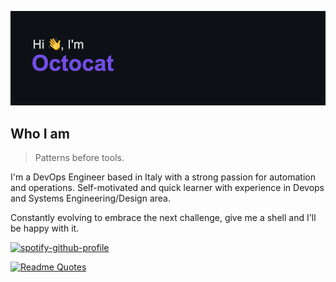[![Banner][banner-img]][banner-link]

## Who I am
> Patterns before tools.

I'm a DevOps Engineer based in Italy with a strong passion for automation and operations.
Self-motivated and quick learner with experience in Devops and Systems Engineering/Design area.

Constantly evolving to embrace the next challenge, give me a shell and I'll be happy with it.

[![spotify-github-profile](https://spotify-github-profile.vercel.app/api/view?uid=1197898393&cover_image=true&theme=default&show_offline=true&background_color=121212&interchange=false&bar_color=7b4eb1&bar_color_cover=true)](https://spotify-github-profile.vercel.app/api/view?uid=1197898393&redirect=true)

[![Readme Quotes](https://quotes-github-readme.vercel.app/api?type=horizontal&theme=nord)](https://github.com/piyushsuthar/github-readme-quotes)

[banner-img]: https://raw.githubusercontent.com/mattups/mattups/main/assets/header.png
[banner-link]: https://github.com/mattups